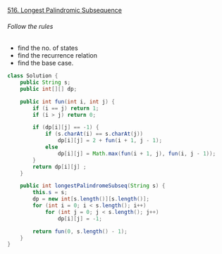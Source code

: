 [ 516. Longest Palindromic Subsequence](https://leetcode.com/problems/longest-palindromic-subsequence/)

###### Follow the rules

- find the no. of states
- find the recurrence relation
- find the base case.

```java
class Solution {
    public String s;
    public int[][] dp;

    public int fun(int i, int j) {
        if (i == j) return 1;
        if (i > j) return 0;

        if (dp[i][j] == -1) {
            if (s.charAt(i) == s.charAt(j))
                dp[i][j] = 2 + fun(i + 1, j - 1);
            else
                dp[i][j] = Math.max(fun(i + 1, j), fun(i, j - 1));
        }
        return dp[i][j] ;
    }

    public int longestPalindromeSubseq(String s) {
        this.s = s;
        dp = new int[s.length()][s.length()];
        for (int i = 0; i < s.length(); i++)
            for (int j = 0; j < s.length(); j++)
                dp[i][j] = -1;

        return fun(0, s.length() - 1);
    }
}
```
